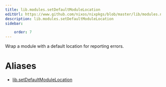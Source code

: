 ```yaml
---
title: lib.modules.setDefaultModuleLocation
editUrl: https://www.github.com/nixos/nixpkgs/blob/master/lib/modules.nix#L451C30
description: lib.modules.setDefaultModuleLocation
sidebar:

    order: 7
---
```


Wrap a module with a default location for reporting errors.


# Aliases

- [lib.setDefaultModuleLocation](/reference/libsetDefaultModuleLocation)



